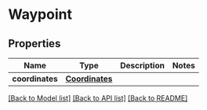 # Waypoint

## Properties
Name | Type | Description | Notes
------------ | ------------- | ------------- | -------------
**coordinates** | [**Coordinates**](Coordinates.md) |  | 

[[Back to Model list]](../README.md#documentation-for-models) [[Back to API list]](../README.md#documentation-for-api-endpoints) [[Back to README]](../README.md)


